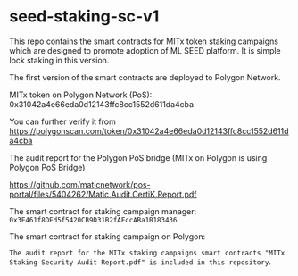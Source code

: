 # seed-staking-sc-v1
This repo contains the smart contracts for MITx token staking campaigns which are designed to promote adoption of ML SEED platform. It is simple lock staking in this version.

The first version of the smart contracts are deployed to Polygon Network.

MITx token on Polygon Network (PoS): 0x31042a4e66eda0d12143ffc8cc1552d611da4cba

You can further verify it from https://polygonscan.com/token/0x31042a4e66eda0d12143ffc8cc1552d611da4cba

The audit report for the Polygon PoS bridge (MITx on Polygon is using Polygon PoS Bridge)

https://github.com/maticnetwork/pos-portal/files/5404262/Matic.Audit.CertiK.Report.pdf

The smart contract for staking campaign manager: `0x3E461f8DEd5f5420CB9D31B2fAFccABa1B183436`

The smart contract for staking campaign on Polygon: 

`The audit report for the MITx staking campaigns smart contracts "MITx Staking Security Audit Report.pdf" is included in this repository`.




